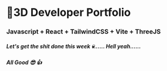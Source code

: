 # 🚀3D Developer Portfolio

### Javascript + React + TailwindCSS + Vite + ThreeJS
##### Let's get the shit done this week 💀...... Hell yeah......
##### All Good 😎 👍
